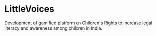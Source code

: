 # LittleVoices

Development of gamified platform on Children's Rights to increase legal literacy and awareness among children in India.

